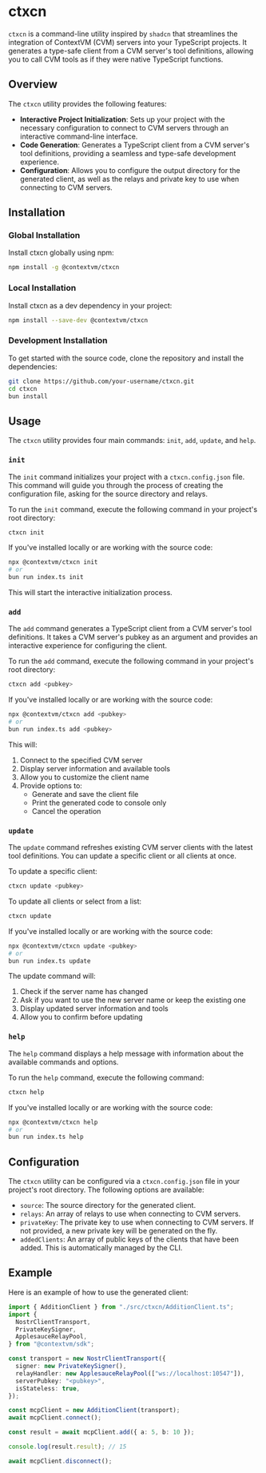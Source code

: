 # ctxcn

`ctxcn` is a command-line utility inspired by `shadcn` that streamlines the integration of ContextVM (CVM) servers into your TypeScript projects. It generates a type-safe client from a CVM server's tool definitions, allowing you to call CVM tools as if they were native TypeScript functions.

## Overview

The `ctxcn` utility provides the following features:

- **Interactive Project Initialization**: Sets up your project with the necessary configuration to connect to CVM servers through an interactive command-line interface.
- **Code Generation**: Generates a TypeScript client from a CVM server's tool definitions, providing a seamless and type-safe development experience.
- **Configuration**: Allows you to configure the output directory for the generated client, as well as the relays and private key to use when connecting to CVM servers.

## Installation

### Global Installation

Install ctxcn globally using npm:

```bash
npm install -g @contextvm/ctxcn
```

### Local Installation

Install ctxcn as a dev dependency in your project:

```bash
npm install --save-dev @contextvm/ctxcn
```

### Development Installation

To get started with the source code, clone the repository and install the dependencies:

```bash
git clone https://github.com/your-username/ctxcn.git
cd ctxcn
bun install
```

## Usage

The `ctxcn` utility provides four main commands: `init`, `add`, `update`, and `help`.

### `init`

The `init` command initializes your project with a `ctxcn.config.json` file. This command will guide you through the process of creating the configuration file, asking for the source directory and relays.

To run the `init` command, execute the following command in your project's root directory:

```bash
ctxcn init
```

If you've installed locally or are working with the source code:

```bash
npx @contextvm/ctxcn init
# or
bun run index.ts init
```

This will start the interactive initialization process.

### `add`

The `add` command generates a TypeScript client from a CVM server's tool definitions. It takes a CVM server's pubkey as an argument and provides an interactive experience for configuring the client.

To run the `add` command, execute the following command in your project's root directory:

```bash
ctxcn add <pubkey>
```

If you've installed locally or are working with the source code:

```bash
npx @contextvm/ctxcn add <pubkey>
# or
bun run index.ts add <pubkey>
```

This will:

1. Connect to the specified CVM server
2. Display server information and available tools
3. Allow you to customize the client name
4. Provide options to:
   - Generate and save the client file
   - Print the generated code to console only
   - Cancel the operation

### `update`

The `update` command refreshes existing CVM server clients with the latest tool definitions. You can update a specific client or all clients at once.

To update a specific client:

```bash
ctxcn update <pubkey>
```

To update all clients or select from a list:

```bash
ctxcn update
```

If you've installed locally or are working with the source code:

```bash
npx @contextvm/ctxcn update <pubkey>
# or
bun run index.ts update
```

The update command will:

1. Check if the server name has changed
2. Ask if you want to use the new server name or keep the existing one
3. Display updated server information and tools
4. Allow you to confirm before updating

### `help`

The `help` command displays a help message with information about the available commands and options.

To run the `help` command, execute the following command:

```bash
ctxcn help
```

If you've installed locally or are working with the source code:

```bash
npx @contextvm/ctxcn help
# or
bun run index.ts help
```

## Configuration

The `ctxcn` utility can be configured via a `ctxcn.config.json` file in your project's root directory. The following options are available:

- `source`: The source directory for the generated client.
- `relays`: An array of relays to use when connecting to CVM servers.
- `privateKey`: The private key to use when connecting to CVM servers. If not provided, a new private key will be generated on the fly.
- `addedClients`: An array of public keys of the clients that have been added. This is automatically managed by the CLI.

## Example

Here is an example of how to use the generated client:

```typescript
import { AdditionClient } from "./src/ctxcn/AdditionClient.ts";
import {
  NostrClientTransport,
  PrivateKeySigner,
  ApplesauceRelayPool,
} from "@contextvm/sdk";

const transport = new NostrClientTransport({
  signer: new PrivateKeySigner(),
  relayHandler: new ApplesauceRelayPool(["ws://localhost:10547"]),
  serverPubkey: "<pubkey>",
  isStateless: true,
});

const mcpClient = new AdditionClient(transport);
await mcpClient.connect();

const result = await mcpClient.add({ a: 5, b: 10 });

console.log(result.result); // 15

await mcpClient.disconnect();
```
